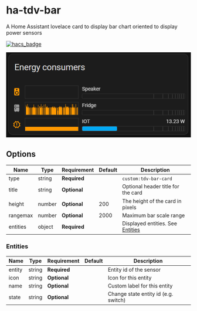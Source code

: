 # ha-tdv-bar
A Home Assistant lovelace card to display bar chart  oriented to display power sensors

[![hacs_badge](https://img.shields.io/badge/HACS-Custom-41BDF5.svg?style=for-the-badge)](https://github.com/hacs/integration)


![Simple example card](img/main-image.png)

## Options

| Name              | Type    | Requirement  | Default             | Description                                 |
| ----------------- | ------- | ------------ | ------------------- | ------------------------------------------- |
| type              | string  | **Required** |                     | `custom:tdv-bar-card`
| title             | string  | **Optional** |                     | Optional header title for the card
| height            | number  | **Optional** | 200                 | The height of the card in pixels
| rangemax          | number  | **Optional** | 2000                | Maximum bar scale range
| entities          | object  | **Required** |                     | Displayed entities. See [Entities](#Entities)

### Entities

| Name              | Type    | Requirement  | Default             | Description                                 |
| ----------------- | ------- | ------------ | ------------------- | ------------------------------------------- |
| entity            | string  | **Required** |                     | Entity id of the sensor
| icon              | string  | **Optional** |                     | Icon for this entity
| name              | string  | **Optional** |                     | Custom label for this entity
| state             | string  | **Optional** |                     | Change state entity id (e.g. switch)
